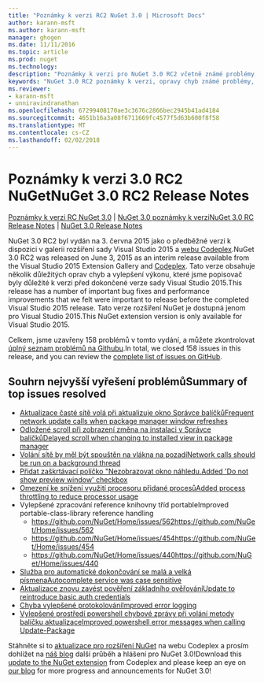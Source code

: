 ```yaml
---
title: "Poznámky k verzi RC2 NuGet 3.0 | Microsoft Docs"
author: karann-msft
ms.author: karann-msft
manager: ghogen
ms.date: 11/11/2016
ms.topic: article
ms.prod: nuget
ms.technology: 
description: "Poznámky k verzi pro NuGet 3.0 RC2 včetně známé problémy, opravy chyb, přidaných funkcí a chcete."
keywords: "NuGet 3.0 RC2 poznámky k verzi, opravy chyb známé problémy, přidat funkce, chcete"
ms.reviewer:
- karann-msft
- unniravindranathan
ms.openlocfilehash: 67299408170ae3c3676c2866bec2945b41ad4184
ms.sourcegitcommit: 4651b16a3a08f6711669fc4577f5d63b600f8f58
ms.translationtype: MT
ms.contentlocale: cs-CZ
ms.lasthandoff: 02/02/2018
---
```

# <a name="nuget-30-rc2-release-notes"></a><span data-ttu-id="62fcb-104">Poznámky k verzi 3.0 RC2 NuGet</span><span class="sxs-lookup"><span data-stu-id="62fcb-104">NuGet 3.0 RC2 Release Notes</span></span>

<span data-ttu-id="62fcb-105">[Poznámky k verzi RC NuGet 3.0](../release-notes/nuget-3.0-RC.md) | [NuGet 3.0 poznámky k verzi](../release-notes/nuget-3.0.0.md)</span><span class="sxs-lookup"><span data-stu-id="62fcb-105">[NuGet 3.0 RC Release Notes](../release-notes/nuget-3.0-RC.md) | [NuGet 3.0 Release Notes](../release-notes/nuget-3.0.0.md)</span></span>

<span data-ttu-id="62fcb-106">NuGet 3.0 RC2 byl vydán na 3. června 2015 jako o předběžné verzi k dispozici v galerii rozšíření sady Visual Studio 2015 a [webu Codeplex](https://nuget.codeplex.com/releases/view/615507).</span><span class="sxs-lookup"><span data-stu-id="62fcb-106">NuGet 3.0 RC2 was released on June 3, 2015 as an interim release available from the Visual Studio 2015 Extension Gallery and [Codeplex](https://nuget.codeplex.com/releases/view/615507).</span></span> <span data-ttu-id="62fcb-107">Tato verze obsahuje několik důležitých oprav chyb a vylepšení výkonu, které jsme popisovač byly důležité k verzi před dokončené verze sady Visual Studio 2015.</span><span class="sxs-lookup"><span data-stu-id="62fcb-107">This release has a number of important bug fixes and performance improvements that we felt were important to release before the completed Visual Studio 2015 release.</span></span> <span data-ttu-id="62fcb-108">Tato verze rozšíření NuGet je dostupná jenom pro Visual Studio 2015.</span><span class="sxs-lookup"><span data-stu-id="62fcb-108">This NuGet extension version is only available for Visual Studio 2015.</span></span>

<span data-ttu-id="62fcb-109">Celkem, jsme uzavřeny 158 problémů v tomto vydání, a můžete zkontrolovat [úplný seznam problémů na Githubu](https://github.com/NuGet/Home/issues?utf8=%E2%9C%93&q=is%3Aclosed+milestone%3A3.0.0-RTM+sort%3Aupdated-asc+updated%3A%3C%3D2015-06-01).</span><span class="sxs-lookup"><span data-stu-id="62fcb-109">In total, we closed 158 issues in this release, and you can review the [complete list of issues on GitHub](https://github.com/NuGet/Home/issues?utf8=%E2%9C%93&q=is%3Aclosed+milestone%3A3.0.0-RTM+sort%3Aupdated-asc+updated%3A%3C%3D2015-06-01).</span></span>

## <a name="summary-of-top-issues-resolved"></a><span data-ttu-id="62fcb-110">Souhrn nejvyšší vyřešení problémů</span><span class="sxs-lookup"><span data-stu-id="62fcb-110">Summary of top issues resolved</span></span>

* [<span data-ttu-id="62fcb-111">Aktualizace časté sítě volá při aktualizuje okno Správce balíčků</span><span class="sxs-lookup"><span data-stu-id="62fcb-111">Frequent network update calls when package manager window refreshes</span></span>](https://github.com/NuGet/Home/issues/515)
* [<span data-ttu-id="62fcb-112">Odložené scroll při zobrazení změna na instalaci v Správce balíčků</span><span class="sxs-lookup"><span data-stu-id="62fcb-112">Delayed scroll when changing to installed view in package manager</span></span>](https://github.com/NuGet/Home/issues/519)
* [<span data-ttu-id="62fcb-113">Volání sítě by měl být spouštěn na vlákna na pozadí</span><span class="sxs-lookup"><span data-stu-id="62fcb-113">Network calls should be run on a background thread</span></span>](https://github.com/NuGet/Home/issues/516)
* [<span data-ttu-id="62fcb-114">Přidat zaškrtávací políčko "Nezobrazovat okno náhledu.</span><span class="sxs-lookup"><span data-stu-id="62fcb-114">Added 'Do not show preview window' checkbox</span></span>](https://github.com/NuGet/Home/issues/566)
* [<span data-ttu-id="62fcb-115">Omezení ke snížení využití procesoru přidané procesů</span><span class="sxs-lookup"><span data-stu-id="62fcb-115">Added process throttling to reduce processor usage</span></span>](https://github.com/NuGet/Home/issues/356)
* <span data-ttu-id="62fcb-116">Vylepšené zpracování reference knihovny tříd portable</span><span class="sxs-lookup"><span data-stu-id="62fcb-116">Improved portable-class-library reference handling</span></span>
    * [<span data-ttu-id="62fcb-117">https://github.com/NuGet/Home/issues/562</span><span class="sxs-lookup"><span data-stu-id="62fcb-117">https://github.com/NuGet/Home/issues/562</span></span>](https://github.com/NuGet/Home/issues/562)
    * [<span data-ttu-id="62fcb-118">https://github.com/NuGet/Home/issues/454</span><span class="sxs-lookup"><span data-stu-id="62fcb-118">https://github.com/NuGet/Home/issues/454</span></span>](https://github.com/NuGet/Home/issues/454)
    * [<span data-ttu-id="62fcb-119">https://github.com/NuGet/Home/issues/440</span><span class="sxs-lookup"><span data-stu-id="62fcb-119">https://github.com/NuGet/Home/issues/440</span></span>](https://github.com/NuGet/Home/issues/440)
* [<span data-ttu-id="62fcb-120">Služba pro automatické dokončování se malá a velká písmena</span><span class="sxs-lookup"><span data-stu-id="62fcb-120">Autocomplete service was case sensitive</span></span>](https://github.com/NuGet/Home/issues/198)
* [<span data-ttu-id="62fcb-121">Aktualizace znovu zavést pověření základního ověřování</span><span class="sxs-lookup"><span data-stu-id="62fcb-121">Update to reintroduce basic auth credentials</span></span>](https://github.com/NuGet/Home/issues/456)
* [<span data-ttu-id="62fcb-122">Chyba vylepšené protokolování</span><span class="sxs-lookup"><span data-stu-id="62fcb-122">Improved error logging</span></span>](https://github.com/NuGet/Home/issues/407)
* [<span data-ttu-id="62fcb-123">Vylepšené prostředí powershell chybové zprávy při volání metody balíčku aktualizace</span><span class="sxs-lookup"><span data-stu-id="62fcb-123">Improved powershell error messages when calling Update-Package</span></span>](https://github.com/NuGet/Home/issues/5)

<span data-ttu-id="62fcb-124">Stáhněte si to [aktualizace pro rozšíření NuGet](https://nuget.codeplex.com/releases/view/615507) na webu Codeplex a prosím dohlížet na [náš blog](http://blog.nuget.org) další průběh a hlášení pro NuGet 3.0!</span><span class="sxs-lookup"><span data-stu-id="62fcb-124">Download this [update to the NuGet extension](https://nuget.codeplex.com/releases/view/615507) from Codeplex and please keep an eye on [our blog](http://blog.nuget.org) for more progress and announcements for NuGet 3.0!</span></span>